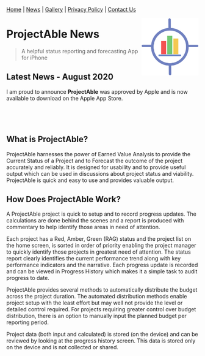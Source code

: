 [Home](index) <a name="Index"></a> | [News](News) <a name="News"></a> | [Gallery](gallery) <a name="Gallery"></a> | [Privacy Policy](PrivacyPolicy) <a name="Privacy Policy"></a> | [Contact Us](contactus) <a name="Contact Us"></a>


<img style="float: right;" src="img/1024.png" height="150px" width="150px">

# ProjectAble News<a name="top"></a>

> A helpful status reporting and forecasting App for iPhone

## Latest News - August 2020

I am proud to announce **ProjectAble** was approved by Apple and is now available to download on the Apple App Store. 

<a href="https://apps.apple.com/gb/app/projectable/id1515134507?mt=8" style="display:inline-block;overflow:hidden;background:url(https://linkmaker.itunes.apple.com/en-us/badge-lrg.svg?releaseDate=2020-08-18&kind=iossoftware&bubble=apple_music) no-repeat;width:135px;height:40px;"></a>

## What is ProjectAble? <a name="introduction"></a>
ProjectAble harnesses the power of Earned Value Analysis to provide the Current Status of a Project and to Forecast the outcome of the project accurately and reliably. It is designed for usability and to provide useful output which can be used in discussions about project status and viability.
ProjectAble is quick and easy to use and provides valuable output.

## How Does ProjectAble Work? <a name="introduction"></a>
A ProjectAble project is quick to setup and to record progress updates. The calculations are done behind the scenes and a report is produced with commentary to help identify those areas in need of attention.

Each project has a Red, Amber, Green (RAG) status and the project list on the home screen, is sorted in order of priority enabling the project manager to quickly identify those projects in greatest need of attention. The status report clearly identifies the current performance trend along with key performance indicators and the narrative. Each progress update is recorded and can be viewed in Progress History which makes it a simple task to audit progress to date. 

ProjectAble provides several methods to automatically distribute the budget across the project duration. The automated distribution methods enable project setup with the least effort but may well not provide the level or detailed control required. For projects requiring greater control over budget distribution, there is an option to manually input the planned budget per reporting period.

Project data (both input and calculated) is stored (on the device) and can be reviewed by looking at the progress history screen. This data is stored only on the device and is not collected or shared.

<a href="https://apps.apple.com/gb/app/projectable/id1515134507?mt=8" style="display:inline-block;overflow:hidden;background:url(https://linkmaker.itunes.apple.com/en-us/badge-lrg.svg?releaseDate=2020-08-18&kind=iossoftware&bubble=apple_music) no-repeat;width:135px;height:40px;"></a>

